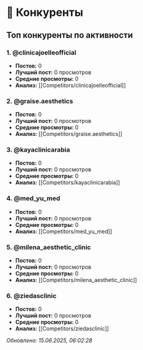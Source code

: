 # 👥 Конкуренты

## Топ конкуренты по активности


### 1. @clinicajoelleofficial
- **Постов:** 0
- **Лучший пост:** 0 просмотров
- **Средние просмотры:** 0
- **Анализ:** [[Competitors/clinicajoelleofficial]]


### 2. @graise.aesthetics
- **Постов:** 0
- **Лучший пост:** 0 просмотров
- **Средние просмотры:** 0
- **Анализ:** [[Competitors/graise.aesthetics]]


### 3. @kayaclinicarabia
- **Постов:** 0
- **Лучший пост:** 0 просмотров
- **Средние просмотры:** 0
- **Анализ:** [[Competitors/kayaclinicarabia]]


### 4. @med_yu_med
- **Постов:** 0
- **Лучший пост:** 0 просмотров
- **Средние просмотры:** 0
- **Анализ:** [[Competitors/med_yu_med]]


### 5. @milena_aesthetic_clinic
- **Постов:** 0
- **Лучший пост:** 0 просмотров
- **Средние просмотры:** 0
- **Анализ:** [[Competitors/milena_aesthetic_clinic]]


### 6. @ziedasclinic
- **Постов:** 0
- **Лучший пост:** 0 просмотров
- **Средние просмотры:** 0
- **Анализ:** [[Competitors/ziedasclinic]]


*Обновлено: 15.06.2025, 06:02:28*
